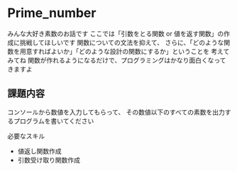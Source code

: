 # Prime_number

みんな大好き素数のお話です
ここでは「引数をとる関数 or 値を返す関数」の作成に挑戦してほしいです
関数についての文法を抑えて、
さらに、「どのような関数を用意すればよいか」「どのような設計の関数にするか」ということを
考えてみてね
関数が作れるようになるだけで、プログラミングはかなり面白くなってきますよ

## 課題内容

コンソールから数値を入力してもらって、
その数値以下のすべての素数を出力するプログラムを書いてください

必要なスキル

* 値返し関数作成
* 引数受け取り関数作成
